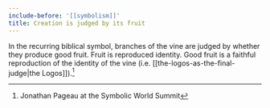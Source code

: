 ```yaml
---
include-before: '[[symbolism]]'
title: Creation is judged by its fruit
---
```


In the recurring biblical symbol, branches of  the vine are judged by whether they produce good fruit. Fruit is reproduced identity. Good fruit is a faithful reproduction of the identity of the vine (i.e. [[the-logos-as-the-final-judge|the Logos]]).[^1]

[^1]: Jonathan Pageau at the Symbolic World Summit
